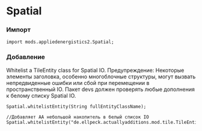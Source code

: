 # Spatial

### Импорт

```zenscript
import mods.appliedenergistics2.Spatial;
```

### Добавление

Whitelist a TileEntity class for Spatial IO. Предупреждение: Некоторые элементы заголовка, особенно многоблочные структуры, могут вызвать непредвиденные ошибки или сбой при перемещении в пространственный IO. Пакет devs должен проверять любые дополнения к белому списку Spatial IO.

```zenscript
Spatial.whitelistEntity(String fullEntityClassName);

//Добавляет АА небольшой накопитель в белый список IO
Spatial.whitelistEntity("de.ellpeck.actuallyadditions.mod.tile.TileEntityGiantChest");
```